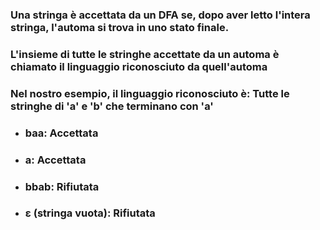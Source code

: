 ### Una stringa è <Alert>accettata</Alert> da un DFA se, dopo aver letto l'intera stringa, l'automa si trova in uno stato **finale**.

### L'insieme di tutte le stringhe accettate da un automa è chiamato il <Alert>linguaggio</Alert> riconosciuto da quell'automa

<VSpace space="4"/>

<TakeawayBlock>

### Nel nostro esempio, il linguaggio riconosciuto è: Tutte le stringhe di '**a**' e '**b**' che terminano con '**a**'

- ### **baa**: Accettata
- ### **a**: Accettata
- ### **bbab**: Rifiutata
- ### **ε** (stringa vuota): Rifiutata

</TakeawayBlock>
